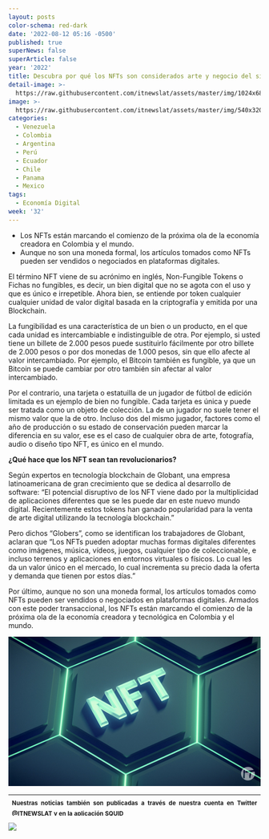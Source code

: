 ```yaml
---
layout: posts
color-schema: red-dark
date: '2022-08-12 05:16 -0500'
published: true
superNews: false
superArticle: false
year: '2022'
title: Descubra por qué los NFTs son considerados arte y negocio del siglo XXI
detail-image: >-
  https://raw.githubusercontent.com/itnewslat/assets/master/img/1024x680/cuadro-nft.jpg
image: >-
  https://raw.githubusercontent.com/itnewslat/assets/master/img/540x320/cuadro-nft-p.jpg
categories:
  - Venezuela
  - Colombia
  - Argentina
  - Perú
  - Ecuador
  - Chile
  - Panama
  - Mexico
tags:
  - Economía Digital
week: '32'
---
```

- Los NFTs están marcando el comienzo de la próxima ola de la economía creadora en Colombia y el mundo.
- Aunque no son una moneda formal, los artículos tomados como NFTs pueden ser vendidos o negociados en plataformas digitales.

El término NFT viene de su acrónimo en inglés, Non-Fungible Tokens o Fichas no fungibles, es decir, un bien digital que no se agota con el uso y que es único e irrepetible. Ahora bien, se entiende por token cualquier cualquier unidad de valor digital basada en la criptografía y emitida por una Blockchain.
 
La fungibilidad es una característica de un bien o un producto, en el que cada unidad es intercambiable e indistinguible de otra. Por ejemplo, si usted tiene un billete de 2.000 pesos puede sustituirlo fácilmente por otro billete de 2.000 pesos o por dos monedas de 1.000 pesos, sin que ello afecte al valor intercambiado. Por ejemplo, el Bitcoin también es fungible, ya que un Bitcoin se puede cambiar por otro también sin afectar al valor intercambiado.
 
Por el contrario, una tarjeta o estatuilla de un jugador de fútbol de edición limitada es un ejemplo de bien no fungible. Cada tarjeta es única y puede ser tratada como un objeto de colección. La de un jugador no suele tener el mismo valor que la de otro. Incluso dos del mismo jugador, factores como el año de producción o su estado de conservación pueden marcar la diferencia en su valor, ese es el caso de cualquier obra de arte, fotografía, audio o diseño tipo NFT, es único en el mundo.
 
**¿Qué hace que los NFT sean tan revolucionarios?**
 
Según expertos en tecnología blockchain de Globant, una empresa latinoamericana de gran crecimiento que se dedica al desarrollo de software: “El potencial disruptivo de los NFT viene dado por la multiplicidad de aplicaciones diferentes que se les puede dar en este nuevo mundo digital. Recientemente estos tokens han ganado popularidad para la venta de arte digital utilizando la tecnología blockchain.”
 
Pero dichos “Globers”, como se identifican los trabajadores de Globant, aclaran que “Los NFTs pueden adoptar muchas formas digitales diferentes como imágenes, música, vídeos, juegos, cualquier tipo de coleccionable, e incluso terrenos y aplicaciones en entornos virtuales o físicos. Lo cual les da un valor único en el mercado, lo cual incrementa su precio dada la oferta y demanda que tienen por estos días.”
 
Por último, aunque no son una moneda formal, los artículos tomados como NFTs pueden ser vendidos o negociados en plataformas digitales. Armados con este poder transaccional, los NFTs están marcando el comienzo de la próxima ola de la economía creadora y tecnológica en Colombia y el mundo.

![](https://raw.githubusercontent.com/itnewslat/assets/master/img/540x320/cuadro-nft-p.jpg)

<table style="height: 42px;" width="569">
<tbody>
<tr>
<td style="text-align: justify;"><sub><strong>Nuestras noticias también son publicadas a través de nuestra cuenta en Twitter <a href="https://twitter.com/itnewslat?lang=es">@ITNEWSLAT</a> y en la aplicación <a href="https://squidapp.co/en/">SQUID</a></strong></sub></td>
</tr>
</tbody>
</table>

<img src="https://tracker.metricool.com/c3po.jpg?hash=56f88a41e39ab42c063cc51676587a04"/>